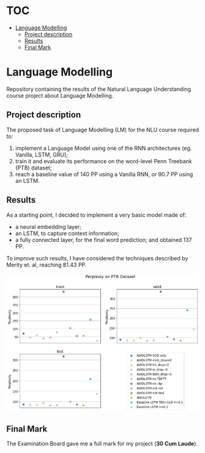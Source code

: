 <!-- omit in toc -->
# TOC
- [Language Modelling](#language-modelling)
  - [Project description](#project-description)
  - [Results](#results)
  - [Final Mark](#final-mark)

# Language Modelling
Repository containing the results of the Natural Language Understanding course project about Language Modelling.

## Project description
The proposed task of Language Modelling (LM) for the NLU course required to:

1. implement a Language Model using one of the RNN architectures (eg. Vanilla, LSTM, GRU);
2. train it and evaluate its performance on the word-level Penn Treebank (PTB) dataset;
3. reach a baseline value of 140 PP using a Vanilla RNN, or 90.7 PP using an LSTM.

## Results
As a starting point, I decided to implement a very basic model made of:
- a neural embedding layer;
- an LSTM, to capture context information;
- a fully connected layer, for the final word prediction; and obtained 137 PP.

To improve such results, I have considered the techniques described by Merity et. al, reaching 81.43 PP.

![](./report/assets/run_results_best.png)

## Final Mark
The Examination Board gave me a full mark for my project (**30 Cum Laude**).